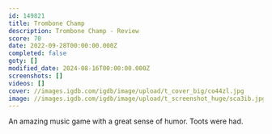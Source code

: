 ```yaml
---
id: 149821
title: Trombone Champ
description: Trombone Champ - Review
score: 70
date: 2022-09-28T00:00:00.000Z
completed: false
goty: []
modified_date: 2024-08-16T00:00:00.000Z
screenshots: []
videos: []
cover: //images.igdb.com/igdb/image/upload/t_cover_big/co44zl.jpg
image: //images.igdb.com/igdb/image/upload/t_screenshot_huge/sca3ib.jpg
---
```

An amazing music game with a great sense of humor. Toots were had.